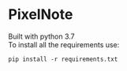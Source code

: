 # PixelNote

Built with python 3.7  
To install all the requirements use:
```
pip install -r requirements.txt
```